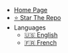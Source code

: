 * [Home Page](/)
* [⭐ Star The Repo](https://github.com/open-sauced/intro)
* Languages
    * [:us: English](/)
    * [:fr: French](/translations/fr/)
